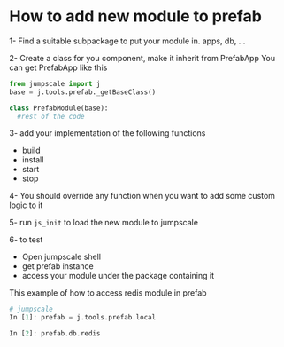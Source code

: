# How to add new module to prefab
1- Find a suitable subpackage to put your module in.
   apps, db, ...
   
2- Create a class for you component, make it inherit from PrefabApp
You can get PrefabApp like this

```python
from jumpscale import j
base = j.tools.prefab._getBaseClass()

class PrefabModule(base):
  #rest of the code
```

3- add your implementation of the following functions
 - build  
 - install
 - start
 - stop
   
   
4- You should override any function when you want to add some custom logic to it

5- run ```js_init``` to load the new module to jumpscale

6- to test 
 - Open jumpscale shell 
 - get prefab instance
 - access your module under the package containing it

This example of how to access redis module in prefab 
```python
# jumpscale
In [1]: prefab = j.tools.prefab.local

In [2]: prefab.db.redis  
```
